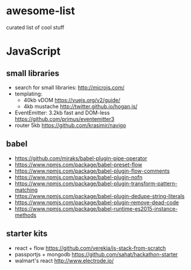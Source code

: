 # awesome-list
curated list of cool stuff

# JavaScript

## small libraries

- search for small libraries: http://microjs.com/
- templating:
    - 40kb vDOM https://vuejs.org/v2/guide/ 
    - 4kb mustache http://twitter.github.io/hogan.js/
- EventEmitter: 3.2kb fast and DOM-less https://github.com/primus/eventemitter3
- router 5kb https://github.com/krasimir/navigo

## babel

- https://github.com/miraks/babel-plugin-pipe-operator
- https://www.npmjs.com/package/babel-preset-flow
- https://www.npmjs.com/package/babel-plugin-flow-comments
- https://www.npmjs.com/package/babel-plugin-nofn
- https://www.npmjs.com/package/babel-plugin-transform-pattern-matching
- https://www.npmjs.com/package/babel-plugin-dedupe-string-literals
- https://www.npmjs.com/package/babel-plugin-remove-dead-code
- https://www.npmjs.com/package/babel-runtime-es2015-instance-methods

## starter kits

- react + flow https://github.com/verekia/js-stack-from-scratch
- passportjs + mongodb https://github.com/sahat/hackathon-starter
- walmart's react http://www.electrode.io/
